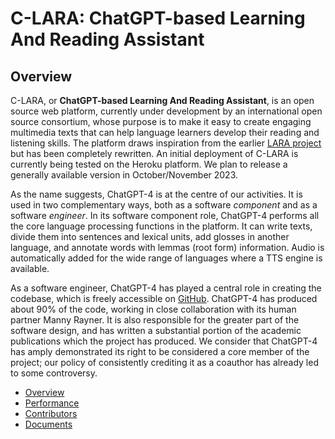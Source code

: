 
# C-LARA: ChatGPT-based Learning And Reading Assistant

## Overview
C-LARA, or **ChatGPT-based Learning And Reading Assistant**, is an open source web platform,
currently under development by an international open source consortium, whose purpose is to 
make it easy to create engaging multimedia texts that can help language learners develop their reading and listening skills.
The platform draws inspiration from the earlier [LARA project](https://www.unige.ch/callector/lara) but has been
completely rewritten. An initial deployment of C-LARA is currently being tested on the Heroku platform. 
We plan to release a generally available version in October/November 2023.

As the name suggests, ChatGPT-4 is at the centre of our activities. It is used in two complementary ways, both 
as a software *component* and as a software *engineer*. In its software component role, ChatGPT-4 performs
all the core language processing functions in the platform. It can write texts, divide them into sentences and 
lexical units, add glosses in another language, and annotate words with lemmas (root form) information.
Audio is automatically added for the wide range of languages where a TTS engine is available.

As a software engineer, ChatGPT-4 has played a central role in creating the codebase, which is freely
accessible on [GitHub](https://github.com/mannyrayner/C-LARA). ChatGPT-4 has produced about 90% 
of the code, working in close collaboration with its human partner Manny Rayner. It is also responsible for the greater 
part of the software design, and has written a substantial portion of the academic publications which
the project has produced. We consider that ChatGPT-4 has amply demonstrated its right to be considered
a core member of the project; our policy of consistently crediting it as a coauthor has already led to 
some controversy.

- [Overview](index.md)
- [Performance](performance.md)
- [Contributors](collaborators.md)
- [Documents](documents.md)






